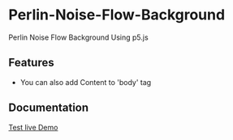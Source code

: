 # Perlin-Noise-Flow-Background
Perlin Noise Flow Background Using p5.js
## Features

- You can also add Content to 'body' tag

## Documentation

[Test live Demo](http://godara.kesug.com/index4.html)
